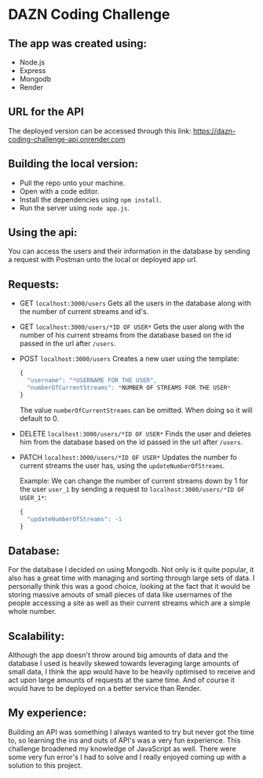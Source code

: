 # DAZN Coding Challenge

## The app was created using:
- Node.js
- Express
- Mongodb
- Render

## URL for the API
The deployed version can be accessed through this link:
https://dazn-coding-challenge-api.onrender.com 

## Building the local version:
- Pull the repo unto your machine.
- Open with a code editor.
- Install the dependencies using `npm install`.
- Run the server using `node app.js`.

## Using the api:
You can access the users and their information in the database by sending a request with Postman unto the local or deployed app url.

## Requests:

- GET `localhost:3000/users`
  Gets all the users in the database along with the number of current streams and id's.
  
- GET `localhost:3000/users/*ID OF USER*`
  Gets the user along with the number of his current streams from the database based on the id passed in the url after `/users`.
  
- POST `localhost:3000/users`
  Creates a new user using the template:
  ```js
  {
    "username": "*USERNAME FOR THE USER",
    "numberOfCurrentStreams": *NUMBER OF STREAMS FOR THE USER*
  }
  ```
  The value `numberOfCurrentStreams` can be omitted. When doing so it will default to 0.
  
- DELETE `localhost:3000/users/*ID OF USER*`
  Finds the user and deletes him from the database based on the id passed in the url after `/users`.
  
- PATCH `localhost:3000/users/*ID OF USER*`
  Updates the number fo current streams the user has, using the `updateNumberOfStreams`.

  Example:
  We can change the number of current streams down by 1 for the user `user_1` by sending a request to `localhost:3000/users/*ID OF USER_1*`:
  ```js
  {
    "updateNumberOfStreams": -1
  }
  ```

## Database:
For the database I decided on using Mongodb. Not only is it quite popular, it also has a great time with managing and sorting through large sets of data. I personally think this was a good choice, looking at the fact that it would be storing massive amouts of small pieces of data like usernames of the people accessing a site as well as their current streams which are a simple whole number.

## Scalability: 
Although the app doesn't throw around big amounts of data and the database I used is heavily skewed towards leveraging large amounts of small data, I think the app would have to be heavily optimised to receive and act upon large amounts of requests at the same time. And of course it would have to be deployed on a better service than Render.

## My experience:
Building an API was something I always wanted to try but never got the time to, so learning the ins and outs of API's was a very fun experience. This challenge broadened my knowledge of JavaScript as well. There were some very fun error's I had to solve and I really enjoyed coming up with a solution to this project.
